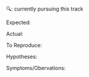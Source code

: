 🔍: currently pursuing this track

Expected:

Actual:

To Reproduce:

Hypotheses:

Symptoms/Obervations:
